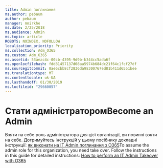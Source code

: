 ```yaml
---
title: Admin поглинання
ms.author: pebaum
author: pebaum
manager: mnirkhe
ms.date: 2/25/2018
ms.audience: Admin
ms.topic: article
ROBOTS: NOINDEX, NOFOLLOW
localization_priority: Priority
ms.collection: Adm_O365
ms.custom: Adm_O365
ms.assetid: 53aeac4c-00cb-4395-9d9b-b344cc5ada6f
ms.openlocfilehash: fdd31457137d08aa5974b684dc21f64c1fcf27df
ms.sourcegitcommit: 0ae6cbb8cf2836da98300767ed81b411d6551bee
ms.translationtype: MT
ms.contentlocale: uk-UA
ms.lasthandoff: 01/30/2019
ms.locfileid: "29660057"
---
```

# <a name="become-an-admin"></a><span data-ttu-id="fe625-102">Стати адміністратором</span><span class="sxs-lookup"><span data-stu-id="fe625-102">Become an Admin</span></span>

<span data-ttu-id="fe625-p101">Взяти на себе роль адміністратора для цієї організації, ви повинні взяти на себе. Дотримуйтесь інструкцій у цьому посібнику докладні інструкції: [як виконати на ІТ Admin поглинання з O365](https://support.office.com/article/https://powerbi.microsoft.com/blog/how-to-perform-an-it-admin-takeover-with-o365.aspx)</span><span class="sxs-lookup"><span data-stu-id="fe625-p101">To assume the admin role for this organization, you need take over. Follow the instructions in this guide for detailed instructions: [How to perform an IT Admin Takeover with O365](https://support.office.com/article/https://powerbi.microsoft.com/blog/how-to-perform-an-it-admin-takeover-with-o365.aspx)</span></span>
  

